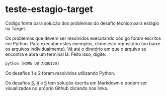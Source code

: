 # teste-estagio-target
Código fonte para solução dos problemas do desafio técnico para estágio na Target.

Os problemas que devem ser resolvidos executando código foram escritos em Python. Para executar estes exemplos, clone este repositório (ou baixe os arquivos individualmente). Vá até o diretório em que o arquivo se encontra e abra um terminal lá. Feito isso, digite:

```sh
python [NOME DO ARQUIVO]
```

Os desafios 1 e 2 foram resolvidos utilizando Python.

Os desafios [3](./3codigo.md), [4](./4logica.md) e [5](./5lampadas.md) tem solução escrita em Markdown e podem ser visualizados no próprio Github clicando nos links.
